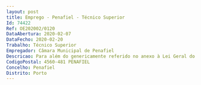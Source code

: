 ```yaml
--- 
layout: post
title: Emprego - Penafiel - Técnico Superior
Id: 74422
Ref: OE202002/0120
DataAbertura: 2020-02-07
DataFecho: 2020-02-20
Trabalho: Técnico Superior
Empregador: Câmara Municipal de Penafiel
Descricao: Para além do genericamente referido no anexo à Lei Geral do Trabalho em Funções Pública, Lei 35 2014, de 20 de junho, do mencionado no mapa de pessoal de 2019 e da estrutura orgânica dos serviços municipais, e demais competências atividades cometidas às autarquias locais nas matérias ora em apreço, o Técnico Superior de Turismo exerce, com autonomia e responsabilidade, funções de investigação, estudo e conceção tendentes a informar a decisão superior designadamente  Realizar estudos e outros trabalhos conducentes à definição e concretização das políticas do município na área do turismo  Recolher, tratar e difundir toda a informação turística necessária ao serviço em que está integrado  Planear, organizar e controlar ações de promoção turística  Informar e dar pareceres de carácter técnico sobre matérias relacionadas com o turismo  Desempenhar funções de secretariado e aplicar conhecimentos de línguas estrangeiras escritas e faladas  Requisitar o material turístico e cultural necessário ao bom funcionamento dos serviços  Proceder à venda de material turístico e receber dinheiro ou valores correspondentes ao respetivo pagamento  Coordenar e superintender a atividade de outros profissionais do sector, se de tal for incumbido.
CodigoPostal: 4560-481 PENAFIEL
Concelho: Penafiel
Distrito: Porto
--- 
```

